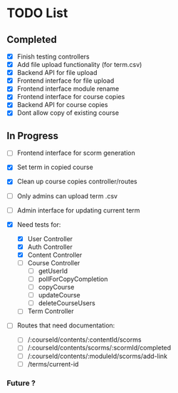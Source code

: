 
# TODO List

## Completed

- [x] Finish testing controllers
- [x] Add file upload functionality (for term.csv)
- [x] Backend API for file upload
- [x] Frontend interface for file upload
- [x] Frontend interface module rename
- [x] Frontend interface for course copies
- [x] Backend API for course copies
- [x] Dont allow copy of existing course

## In Progress

- [ ] Frontend interface for scorm generation

- [x] Set term in copied course
- [x] Clean up course copies controller/routes
- [ ] Only admins can upload term .csv
- [ ] Admin interface for updating current term

- [x] Need tests for:
  - [x] User Controller
  - [x] Auth Controller 
  - [x] Content Controller
  - [ ] Course Controller
    - [ ] getUserId
    - [ ] pollForCopyCompletion
    - [ ] copyCourse
    - [ ] updateCourse
    - [ ] deleteCourseUsers
  - [ ] Term Controller

- [ ] Routes that need documentation:
  - [ ] /:courseId/contents/:contentId/scorms
  - [ ] /:courseId/contents/scorms/:scormId/completed
  - [ ] /:courseId/contents/:moduleId/scorms/add-link
  - [ ] /terms/current-id

### Future ?

